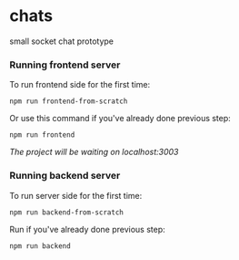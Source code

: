 # chats

small socket chat prototype

### Running frontend server
To run frontend side for the first time:
```
npm run frontend-from-scratch
```

Or use this command if you've already done previous step:
```
npm run frontend
```
*The project will be waiting on localhost:3003*

### Running backend server
To run server side for the first time:
```
npm run backend-from-scratch
```
Run if you've already done previous step:
```
npm run backend
```
